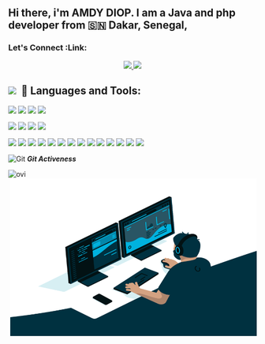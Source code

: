 

## Hi there, i'm AMDY DIOP. I am a Java and php developer  from  🇸🇳 Dakar, Senegal, 


### Let's Connect :Link:

<p align="center">
<a href="https://www.linkedin.com/in/amdy-diop-b88177165" target="_blank" alt="My LinkedIn"> 
  <img src="https://img.shields.io/badge/linkedin-%230077B5.svg?&style=for-the-badge&logo=linkedin&logoColor=white" />
</a>
<a href="mailto:amdymila@gmail.com" target="_blank" alt="Send me a email"> 
    <img src="https://img.shields.io/badge/gmail-fefefe?style=for-the-badge&logo=gmail&logoColor=red" />
</a>
</p>

## <img src="https://media.giphy.com/media/iY8CRBdQXODJSCERIr/giphy.gif" width="30px">&nbsp; 🚀 Languages and Tools:


<img src="https://img.shields.io/badge/javascript-%23F7DF1E.svg?&style=for-the-badge&logo=javascript&logoColor=white" />   <img src="https://img.shields.io/badge/python-%233776AB.svg?&style=for-the-badge&logo=python&logoColor=FFD43B" />  <img src="https://img.shields.io/badge/PHP-fefefe?style=for-the-badge&logo=php&logoColor=474A8A"/> <img src="https://img.shields.io/badge/Java-fefefe?style=for-the-badge&logo=java&logoColor=ec0000"/>

<code><img src="https://img.shields.io/badge/Node.js-303030?style=for-the-badge&logo=node.js&logoColor=white%22"/></code> <img src="https://img.shields.io/badge/express-fefefe?style=for-the-badge&logo=express&logoColor=000"/>  <img src="https://img.shields.io/badge/Django-092E20?style=for-the-badge&logo=django&logoColor=white" />  <img src="https://img.shields.io/badge/Symfony-fefefe?style=for-the-badge&logo=symfony&logoColor=black"/>

<img src="https://img.shields.io/badge/react-%2361DAFB.svg?&style=for-the-badge&logo=react&logoColor=white" /> 
<img src="https://img.shields.io/badge/angular-red?style=for-the-badge&logo=angular&logoColor=white"/> 
<img src="https://img.shields.io/badge/next.js-303030?style=for-the-badge&logo=next.js&logoColor=white"/> 
<img src="https://img.shields.io/badge/bootstrap-fefefe?style=for-the-badge&logo=bootstrap&logoColor=blue" />
<img src="https://img.shields.io/badge/tailwind-fefefe?style=for-the-badge&logo=tailwind&logoColor=blue" />
<img src="https://img.shields.io/badge/React_Native-61DAFB?style=for-the-badge&logo=react&logoColor=white" /> 
<img src="https://img.shields.io/badge/ionic-fefefe?style=for-the-badge&logo=ionic&logoColor=blue" />
   <img src="https://img.shields.io/badge/redux-fefefe?style=for-the-badge&logo=redux&logoColor=purple"/>  <img src="https://img.shields.io/badge/docker-fefefe?style=for-the-badge&logo=docker&logoColor=blue"/> <img src="https://img.shields.io/badge/bitbucket-fefefe?style=for-the-badge&logo=bitbucket&logoColor=blue"/> <img src="https://img.shields.io/badge/figma-fefefe?style=for-the-badge&logo=figma&logoColor=green"/> <img src="https://img.shields.io/badge/trello-fefefe?style=for-the-badge&logo=trello&logoColor=blue"/> <img src="https://img.shields.io/badge/heroku-fefefe?style=for-the-badge&logo=heroku&logoColor=000"/> <img src="https://img.shields.io/badge/wordpress-fefefe?style=for-the-badge&logo=wordpress&logoColor=000"/>


<!---
<img src="https://img.shields.io/badge/java-fefefe?style=for-the-badge&logo=java&logoColor=red"/> <img src="https://img.shields.io/badge/SPRING_BOOT-green?style=for-the-badge&logo=spring&logoColor=fefefe"/>
-->


 <img src="https://media.giphy.com/media/W5eoZHPpUx9sapR0eu/giphy.gif" width="30px" alt="Git"/>&nbsp;<i><b>Git Activeness</b></i></p>
 <p>
<img align="left" src="https://github-readme-stats.vercel.app/api/top-langs?username=ouznoreyni&show_icons=true&locale=en&layout=compact&theme=chartreuse-dark" alt="ovi" />
 <img align="right" alt="GIF" src="https://github.com/ouznoreyni/ouznoreyni/blob/main/code.gif?raw=true" width="500" height="320" />
  </p>

